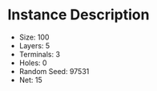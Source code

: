 # Instance Description

* Size: 100
* Layers: 5
* Terminals: 3
* Holes: 0
* Random Seed: 97531
* Net: 15

